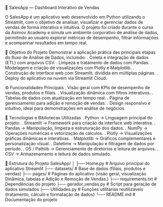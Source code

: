 💼 SalesApp — Dashboard Interativo de Vendas

O SalesApp é um aplicativo web desenvolvido em Python utilizando o Streamlit, com o objetivo de analisar, visualizar e gerenciar dados de vendas de forma interativa e intuitiva.
O projeto foi criado durante o curso da Asimov Academy e simula um ambiente corporativo de análise de dados, permitindo ao usuário explorar métricas de desempenho, filtrar informações e acompanhar resultados em tempo real.

🧠 Objetivo do Projeto
Demonstrar a aplicação prática das principais etapas do fluxo de Análise de Dados, incluindo:
. Coleta e integração de dados (ETL) com arquivos CSV.
. Limpeza e tratamento de dados com Pandas.
. Modelagem e criação de visualizações com Plotly e Matplotlib.
. Construção de interface web com Streamlit, dividida em múltiplas páginas.
. Deploy do aplicativo na nuvem via Streamlit Cloud.

⚙️ Funcionalidades Principais
. Visão geral com KPIs de desempenho de vendas, produtos e filiais.
. Visualização dinâmica com filtros interativos.
. Tabelas de dados com atualização em tempo real.
. Página de gerenciamento para adição e remoção de vendas.
. Design responsivo e intuitivo, ideal para demonstrações em análise de negócios.

🧩 Tecnologias e Bibliotecas Utilizadas
. Python → Linguagem principal do projeto.
. Streamlit → Framework para criação da interface web interativa.
. Pandas → Manipulação, limpeza e estruturação dos dados.
. NumPy → Operações numéricas e vetorização de cálculos.
. Plotly → Visualizações gráficas dinâmicas e interativas.
. Matplotlib → Gráficos complementares e personalização visual.
. Datetime → Manipulação e filtragem de dados por período.
. OS / Pathlib → Gerenciamento de diretórios e leitura de arquivos.
. CSV → Armazenamento e leitura de dados simulado.

🧰 Estrutura do Projeto
SalesApp/
│
├── Home.py                 # Arquivo principal do aplicativo Streamlit
├── datasets/               # Base de dados (filiais, produtos e vendas)
├── pages/                  # Páginas do aplicativo (visão geral, visualização Dinâmica, tabelas e Adição e Remoção de Vendas.)
├── requirements.txt        # Dependências do projeto
├── gerador_vendas.py       # Script para geração de dados simulados
├── Utilidades.py           # Funções utilitárias reutilizáveis (tratamento, cálculo e formatação de dados)
└── README.md               # Documentação do projeto
